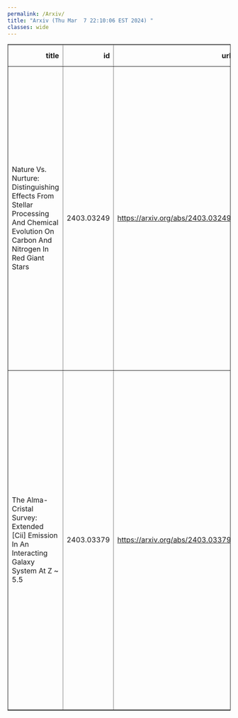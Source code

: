 ```yaml
---
permalink: /Arxiv/
title: "Arxiv (Thu Mar  7 22:10:06 EST 2024) "
classes: wide
---
```

<table border="1" class="dataframe">
  <thead>
    <tr style="text-align: right;">
      <th>title</th>
      <th>id</th>
      <th>url</th>
      <th>authors</th>
      <th>Local Authors</th>
    </tr>
  </thead>
  <tbody>
    <tr>
      <td>Nature Vs. Nurture: Distinguishing Effects From Stellar Processing And   Chemical Evolution On Carbon And Nitrogen In Red Giant Stars</td>
      <td>2403.03249</td>
      <td><a href="https://arxiv.org/abs/2403.03249" target="_blank">https://arxiv.org/abs/2403.03249</a></td>
      <td>John D. Roberts, Marc H. Pinsonneault, Jennifer A. Johnson, Joel C. Zinn, David H. Weinberg, Mathieu Vrard, Jamie Tayar, Dennis Stello, Benoît Mosser, James W. Johnson, Kaili Cao, Keivan G. Stassun, Guy S. Stringfellow, Aldo Serenelli, Savita Mathur, Saskia Hekker, Rafael A. García, Yvonne P. Elsworth, Enrico Corsaro</td>
      <td>David Weinberg, Jennifer Johnson, Marc Pinsonneault</td>
    </tr>
    <tr>
      <td>The Alma-Cristal Survey: Extended [Cii] Emission In An Interacting   Galaxy System At Z ~ 5.5</td>
      <td>2403.03379</td>
      <td><a href="https://arxiv.org/abs/2403.03379" target="_blank">https://arxiv.org/abs/2403.03379</a></td>
      <td>A. Posses, M. Aravena, J. González-López, N. M. Förster Schreiber, D. Liu, L. Lee, M. Solimano, T. Díaz-Santos, R. J. Assef, L. Barcos-Muñoz, S. Bovino, R. A. A. Bowler, G. Calistro Rivera, E. Da Cunha, R. L. Davies, M. Killi, I. De Looze, A. Ferrara, D. B. Fisher, R. Herrera-Camus, R. Ikeda, T. Lambert, J. Li, D. Lutz, I. Mitsuhashi, M. Palla, M. Relaño, J. Spilker, T. Naab, K. Tadaki, K. Telikova, H. Übler, S. Van Der Giessen, V. Villanueva</td>
      <td>Jung-Tsung Li</td>
    </tr>
  </tbody>
</table>